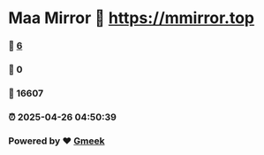 # Maa Mirror :link: https://mmirror.top 
### :page_facing_up: [6](https://mmirror.top/tag.html) 
### :speech_balloon: 0 
### :hibiscus: 16607 
### :alarm_clock: 2025-04-26 04:50:39 
### Powered by :heart: [Gmeek](https://github.com/Meekdai/Gmeek)
